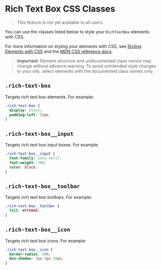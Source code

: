 <!-- This article was published using the Doc Push single-sourcing tool. Any changes to this article MUST be made in the source file. Find it at www.github.com/wix-private/velo-docs.-->

# Rich Text Box CSS Classes

> This feature is not yet available to all users.

You can use the classes listed below
to style your `RichTextBox` elements with CSS.

For more information on styling your elements with CSS, see
[Styling Elements with CSS]($w/styling-elements-with-css) and the
[MDN CSS reference docs](https://developer.mozilla.org/en-US/docs/Learn/CSS).

<blockquote class="important">

__Important:__
Element structure and undocumented class names
may change without advance warning.
To avoid unintended style changes to your site,
select elements with the documented class names only.

</blockquote>

## `.rich-text-box`

Targets rich text box elements.
For example:

```css
.rich-text-box {
  display: block;
  padding-left: 50px;
}
```

## `.rich-text-box__input`

Targets rich text box input boxes.
For example:

```css
.rich-text-box__input {
  font-family: sans-serif;
  font-weight: 700;
  color: black;
}
```

## `.rich-text-box__toolbar`

Targets rich text box toolbars.
For example:

```css
.rich-text-box__toolbar {
  fill: #FF0000;
}
```

## `.rich-text-box__icon`

Targets rich text box icons.
For example:

```css
.rich-text-box__icon {
  border-radius: 50%;
  box-shadow: 5px 5px 10px;
}
```
